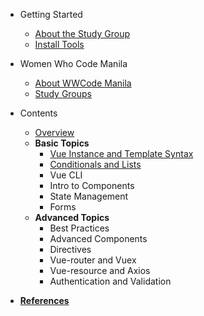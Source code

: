 - Getting Started
  - [About the Study Group](README.md)
  - [Install Tools](getting_started/install_tools.md)

- Women Who Code Manila
  - [About WWCode Manila](wwcodemanila/about.md)
  - [Study Groups](wwcodemanila/study_groups.md)

- Contents
  - [Overview](contents/overview.md)
  - **Basic Topics**
    - [Vue Instance and Template Syntax](contents/vinstances.md)
    - [Conditionals and Lists](contents/vconditionals.md)
    - Vue CLI
    - Intro to Components
    - State Management
    - Forms
  - **Advanced Topics**
    - Best Practices
    - Advanced Components
    - Directives
    - Vue-router and Vuex
    - Vue-resource and Axios
    - Authentication and Validation

- [**References**](resources/references.md)